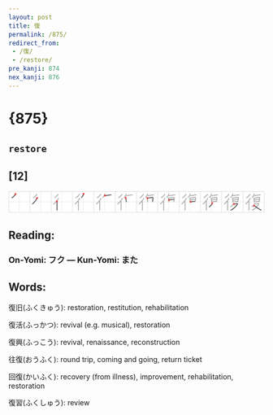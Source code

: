 ```yaml
---
layout: post
title: 復
permalink: /875/
redirect_from:
 - /復/
 - /restore/
pre_kanji: 874
nex_kanji: 876
---
```


# {875}

## `restore`

## [12]

<div class="stroke"><img src="../images/E5BEA9.png" /></div>

## Reading:

### On-Yomi: フク &mdash; Kun-Yomi: また

## Words:

復旧(ふくきゅう): restoration, restitution, rehabilitation

復活(ふっかつ): revival (e.g. musical), restoration

復興(ふっこう): revival, renaissance, reconstruction

往復(おうふく): round trip, coming and going, return ticket

回復(かいふく): recovery (from illness), improvement, rehabilitation, restoration

復習(ふくしゅう): review
